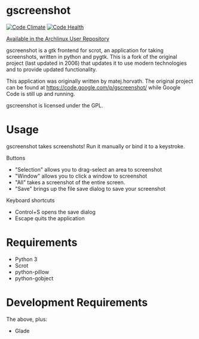 gscreenshot
===============
[![Code Climate](https://codeclimate.com/github/thenaterhood/gscreenshot/badges/gpa.svg)](https://codeclimate.com/github/thenaterhood/gscreenshot)
[![Code Health](https://landscape.io/github/thenaterhood/gscreenshot/master/landscape.svg?style=flat)](https://landscape.io/github/thenaterhood/gscreenshot/master)

[Available in the Archlinux User Repository](https://aur.archlinux.org/packages/gscreenshot/)

gscreenshot is a gtk frontend for scrot, an application for taking screenshots,
written in python and pygtk. This is a fork of the original project (last
updated in 2006) that updates it to use modern technologies and to provide
updated functionality.

This application was originally written by matej.horvath. The original project
can be found at https://code.google.com/p/gscreenshot/ while Google Code is
still up and running.

gscreenshot is licensed under the GPL.

Usage
===============
gscreenshot takes screenshots! Run it manually or bind it to a keystroke.

Buttons

* "Selection" allows you to drag-select an area to screenshot
* "Window" allows you to click a window to screenshot
* "All" takes a screenshot of the entire screen.
* "Save" brings up the file save dialog to save your screenshot

Keyboard shortcuts

* Control+S opens the save dialog
* Escape quits the application

Requirements
===============
* Python 3
* Scrot
* python-pillow
* python-gobject

Development Requirements
==============
The above, plus:
* Glade

